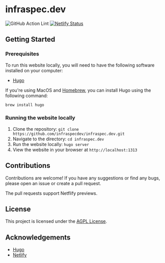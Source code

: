 # infraspec.dev

![GitHub Action Lint](https://github.com/infraspecdev/infraspec.dev/actions/workflows/lint.yml/badge.svg?branch=main) [![Netlify Status](https://api.netlify.com/api/v1/badges/75646244-7bda-454b-98d1-5f8069237202/deploy-status?branch=main)](https://app.netlify.com/sites/infraspec/deploys)

## Getting Started

### Prerequisites

To run this website locally, you will need to have the following software installed on your computer:

- [Hugo](https://gohugo.io/getting-started/installing/)

If you're using MacOS and [Homebrew](https://brew.sh/), you can install Hugo using the following command:

```bash
brew install hugo
```

### Running the website locally

1. Clone the repository: `git clone https://github.com/infraspecdev/infraspec.dev.git`
2. Navigate to the directory: `cd infraspec.dev`
3. Run the website locally: `hugo server`
4. View the website in your browser at `http://localhost:1313`

## Contributions

Contributions are welcome! If you have any suggestions or find any bugs, please open an issue or create a pull request.

The pull requests support Netflify previews.

## License

This project is licensed under the [AGPL License](LICENSE).

## Acknowledgements

- [Hugo](https://gohugo.io/)
- [Netlify](https://www.netlify.com/)
